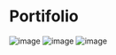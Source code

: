 # Portifolio
![image](https://user-images.githubusercontent.com/61094591/183310113-3dc5ac27-5e34-4927-9d48-080180a71e92.png)
![image](https://user-images.githubusercontent.com/61094591/183310120-cf071553-05b5-431b-ad22-97a49b12b4a1.png)
![image](https://user-images.githubusercontent.com/61094591/183310130-f620e647-6d09-4d9b-8617-3bbaeae4267c.png)
